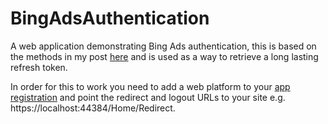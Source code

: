 # BingAdsAuthentication
A web application demonstrating Bing Ads authentication, this is based on the methods in my post [here](https://blog.bitscry.com/2018/12/05/accessing-the-bing-ads-api-in-a-console-application/) and is used as a way to retrieve a long lasting refresh token.

In order for this to work you need to add a web platform to your [app registration](https://apps.dev.microsoft.com) and point the redirect and logout URLs to your site e.g. https://localhost:44384/Home/Redirect.
